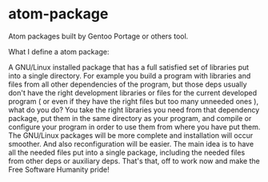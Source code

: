 atom-package
============

Atom packages built by Gentoo Portage or others tool.

What I define a atom package:

A GNU/Linux installed package that has a full satisfied set of libraries put into a single directory.
For example you build a program with libraries and files from all other dependencies of the program, but those deps
usually don't have the right development libraries or files for the current developed program ( or even if they have the
right files but too many unneeded ones ), what do you do?
You take the right libraries you need from that dependency package, put them in the same directory as your program, and 
compile or configure your program in order to use them from where you have put them. The GNU/Linux packages will be more 
complete and installation will occur smoother. And also reconfiguration will be easier.
The main idea is to have all the needed files put into a single package, including the needed files from other deps
or auxiliary deps.
That's that, off to work now and make the Free Software Humanity pride!

